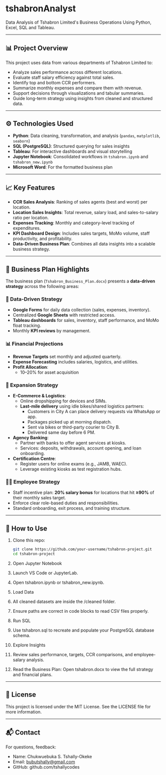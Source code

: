 # tshabronAnalyst
Data Analysis of Tshabron Limited's Business Operations Using Python, Excel, SQL and Tableau. 


---

## 📊 Project Overview

This project uses data from various departments of Tshabron Limited to:
- Analyze sales performance across different locations.
- Evaluate staff salary efficiency against total sales.
- Identify top and bottom CCR performers.
- Summarize monthly expenses and compare them with revenue.
- Support decisions through visualizations and tabular summaries.
- Guide long-term strategy using insights from cleaned and structured data.

---

## ⚙️ Technologies Used

- **Python**: Data cleaning, transformation, and analysis (`pandas`, `matplotlib`, `seaborn`)
- **SQL (PostgreSQL)**: Structured querying for sales insights
- **Tableau**: For interactive dashboards and visual storytelling
- **Jupyter Notebook**: Consolidated workflows in `tshabron.ipynb` and `tshabron_new.ipynb`
- **Microsoft Word**: For the formatted business plan

---

## 📈 Key Features

- **CCR Sales Analysis**: Ranking of sales agents (best and worst) per location.
- **Location Sales Insights**: Total revenue, salary load, and sales-to-salary ratio per location.
- **Expenses Tracking**: Monthly and category-level tracking of expenditures.
- **KPI Dashboard Design**: Includes sales targets, MoMo volume, staff productivity, and profitability.
- **Data-Driven Business Plan**: Combines all data insights into a scalable business strategy.

---
## 🧾 Business Plan Highlights

The business plan (`Tshabron_Business_Plan.docx`) presents a **data-driven strategy** across the following areas:

### 🧠 Data-Driven Strategy
- **Google Forms** for daily data collection (sales, expenses, inventory).
- Centralized **Google Sheets** with restricted access.
- **Tableau dashboards** for sales, inventory, staff performance, and MoMo float tracking.
- Monthly **KPI reviews** by management.

### 📊 Financial Projections
- **Revenue Targets** set monthly and adjusted quarterly.
- **Expense Forecasting** includes salaries, logistics, and utilities.
- **Profit Allocation**:
  - 10–20% for asset acquisition

### 🚀 Expansion Strategy
- **E-Commerce & Logistics**:
  - Online dropshipping for devices and SIMs.
  - **Last-mile delivery** using idle bikes/shared logistics partners:
    - Customers in City A can place delivery requests via WhatsApp or app.
    - Packages picked up at morning dispatch.
    - Sent via bikes or third-party courier to City B.
    - Delivered same day before 6 PM.
- **Agency Banking**:
  - Partner with banks to offer agent services at kiosks.
  - Services: deposits, withdrawals, account opening, and loan onboarding.
- **Certification Centre**:
  - Register users for online exams (e.g., JAMB, WAEC).
  - Leverage existing kiosks as test registration hubs.

### 👨‍💼 Employee Strategy
- Staff incentive plan: **20% salary bonus** for locations that hit **≥90%** of their monthly sales target.
- Enforce clear role-based duties and responsibilities.
- Standard onboarding, exit process, and training structure.

---

## 📎 How to Use

1. Clone this repo:
   ```bash
   git clone https://github.com/your-username/tshabron-project.git
   cd tshabron-project

2. Open Jupyter Notebook

3. Launch VS Code or JupyterLab.

4. Open tshabron.ipynb or tshabron_new.ipynb.

5. Load Data

6. All cleaned datasets are inside the /cleaned folder.

7. Ensure paths are correct in code blocks to read CSV files properly.

8. Run SQL

9. Use tshabron.sql to recreate and populate your PostgreSQL database schema.

10. Explore Insights

11. Review sales performance, targets, CCR comparisons, and employee-salary analysis.

12. Read the Business Plan: Open tshabron.docx to view the full strategy and financial plans.
    
--- 

## **📄 License**
This project is licensed under the MIT License.
See the LICENSE file for more information.

---

## **📬 Contact**
For questions, feedback:
- Name: Chukwuebuka S. Tshally-Okeke
- Email: bubutshally@gmail.com
- GitHub: github.com/tshallycodes
